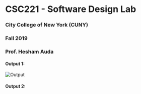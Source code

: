 # CSC221 - Software Design Lab

### City College of New York (CUNY)

### Fall 2019

### Prof. Hesham Auda

#### Output 1:

![Output](https://user-images.githubusercontent.com/25180215/66805173-51009600-eef2-11e9-9928-003962fafc68.png)

#### Output 2:


